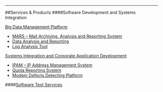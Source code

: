 - - -
##Services & Products
####Software Development and Systems Integration

[Big Data Management Platform](#/page/big-data-platform-and-applications)

- [MARS – Mail Archiving, Analysis and Reporting System](#/page/mars-email-archive-system)
- [Data Analysis and Reporting](#/page/data-analysis-and-reporting)
- [Log Analysis Tool](#/page/log-analysis-tool)

[Systems Integration and Corporate Application Development](#/page/corporate-application-development-and-system-integration)

- [IPAM – IP Address Management System](#/page/ipam-ip-management-system)
- [Quota Reporting System](#/page/quota-reporting-system)
- [Modem Defects Detecting Platform](#/page/modem-defects-detecting-platform)

####[Software Test Services](#/page/software-testing-services)
